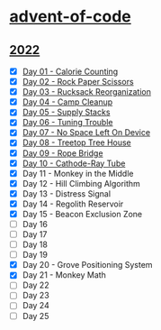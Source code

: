 # [advent-of-code](https://eeoooue.github.io/advent-of-code/)

## [2022](https://eeoooue.github.io/advent-of-code/2022/)

- [x] [Day 01 - Calorie Counting](https://eeoooue.github.io/advent-of-code/2022/day01.html)
- [x] [Day 02 - Rock Paper Scissors](https://eeoooue.github.io/advent-of-code/2022/day02.html)
- [x] [Day 03 - Rucksack Reorganization](https://eeoooue.github.io/advent-of-code/2022/day03.html)
- [x] [Day 04 - Camp Cleanup](https://eeoooue.github.io/advent-of-code/2022/day04.html)
- [x] [Day 05 - Supply Stacks](https://eeoooue.github.io/advent-of-code/2022/day05.html)
- [x] [Day 06 - Tuning Trouble](https://eeoooue.github.io/advent-of-code/2022/day06.html)
- [x] [Day 07 - No Space Left On Device](https://eeoooue.github.io/advent-of-code/2022/day07.html)
- [x] [Day 08 - Treetop Tree House](https://eeoooue.github.io/advent-of-code/2022/day08.html)
- [x] [Day 09 - Rope Bridge](https://eeoooue.github.io/advent-of-code/2022/day09.html)
- [x] [Day 10 - Cathode-Ray Tube](https://eeoooue.github.io/advent-of-code/2022/day10.html)
- [x] Day 11 - Monkey in the Middle
- [x] Day 12 - Hill Climbing Algorithm
- [x] Day 13 - Distress Signal
- [x] Day 14 - Regolith Reservoir
- [x] Day 15 - Beacon Exclusion Zone
- [ ] Day 16
- [ ] Day 17
- [ ] Day 18
- [ ] Day 19
- [x] Day 20 - Grove Positioning System
- [x] Day 21 - Monkey Math
- [ ] Day 22
- [ ] Day 23
- [ ] Day 24
- [ ] Day 25